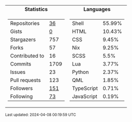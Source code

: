 
<table>
  <tr align="center">
    <td><b>Statistics</b></td>
    <td><b>Languages</b></td>
  </tr>
  <tr valign="top">
    <td>
      <table>
        <tr><td>Repositories</td><td><a href="https://github.com/Ruixi-rebirth?tab=repositories">36</a></td></tr>
        <tr><td>Gists</td><td><a href="https://gist.github.com/Ruixi-rebirth">0</a></td></tr>
        <tr><td>Stargazers</td><td>757</td></tr>
        <tr><td>Forks</td><td>57</td></tr>
        <tr><td>Contributed to</td><td>16</td></tr>
        <tr><td>Commits</td><td>1709</td></tr>
        <tr><td>Issues</td><td>23</td></tr>
        <tr><td>Pull requests</td><td>123</td></tr>
        <tr><td>Followers</td><td><a href="https://github.com/Ruixi-rebirth?tab=followers">151</a></td></tr>
        <tr><td>Following</td><td><a href="https://github.com/Ruixi-rebirth?tab=following">73</a></td></tr>
      </table>
    </td>
    <td>
      <table>
        <tr><td>Shell</td><td>55.99%</td></tr>
<tr><td>HTML</td><td>10.43%</td></tr>
<tr><td>CSS</td><td>9.45%</td></tr>
<tr><td>Nix</td><td>9.25%</td></tr>
<tr><td>SCSS</td><td>5.5%</td></tr>
<tr><td>Lua</td><td>3.77%</td></tr>
<tr><td>Python</td><td>2.37%</td></tr>
<tr><td>QML</td><td>1.85%</td></tr>
<tr><td>TypeScript</td><td>0.71%</td></tr>
<tr><td>JavaScript</td><td>0.19%</td></tr>
      </table>
    </td>
  </tr>
</table>

<sub>Last updated: 2024-04-08 00:19:59 UTC</sub>
